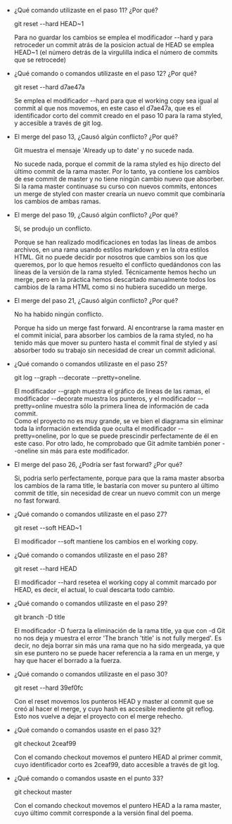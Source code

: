 - ¿Qué comando utilizaste en el paso 11? ¿Por qué?
    
    git reset --hard HEAD~1
    
    Para no guardar los cambios se emplea el modificador --hard y para retroceder un commit atrás de la posicion actual de HEAD se emplea HEAD~1 (el número detrás de la virgulilla indica el número de commits que se retrocede)

- ¿Qué comando o comandos utilizaste en el paso 12? ¿Por qué?
    
    git reset --hard d7ae47a
    
    Se emplea el modificador --hard para que el working copy sea igual al commit al que nos movemos, en este caso el d7ae47a, que es el identificador corto del commit creado en el paso 10 para la rama styled, y accesible a través de git log.

- El merge del paso 13, ¿Causó algún conflicto? ¿Por qué?
    
    Git muestra el mensaje 'Already up to date' y no sucede nada.
    
    No sucede nada, porque el commit de la rama styled es hijo directo del último commit de la rama master. Por lo tanto, ya contiene los cambios de ese commit de master y no tiene ningún cambio nuevo que absorber. Si la rama master continuase su curso con nuevos commits, entonces un merge de styled con master crearía un nuevo commit que combinaría los cambios de ambas ramas.

- El merge del paso 19, ¿Causó algún conflicto? ¿Por qué?
    
    Sí, se produjo un conflicto.
    
    Porque se han realizado modificaciones en todas las líneas de ambos archivos, en una rama usando estilos markdown y en la otra estilos HTML. Git no puede decidir por nosotros que cambios son los que queremos, por lo que hemos resuelto el conflicto quedándonos con las líneas de la versión de la rama styled. Técnicamente hemos hecho un merge, pero en la práctica hemos descartado manualmente todos los cambios de la rama HTML como si no hubiera sucedido un merge.

- El merge del paso 21, ¿Causó algún conflicto? ¿Por qué?
    
    No ha habido ningún conflicto.
    
    Porque ha sido un merge fast forward. Al encontrarse la rama master en el commit inicial, para absorber los cambios de la rama styled, no ha tenido más que mover su puntero hasta el commit final de styled y así absorber todo su trabajo sin necesidad de crear un commit adicional.

- ¿Qué comando o comandos utilizaste en el paso 25?
    
    git log --graph --decorate --pretty=oneline.
    
    El modificador --graph muestra el gráfico de lineas de las ramas, el modificador --decorate muestra los punteros, y el modificador --pretty=online muestra sólo la primera línea de información de cada commit.  
    Como el proyecto no es muy grande, se ve bien el diagrama sin eliminar toda la información extendida que oculta el modificador --pretty=oneline, por lo que se puede prescindir perfectamente de él en este caso. Por otro lado, he comprobado que Git admite también poner --oneline sin más para este modificador.

- El merge del paso 26, ¿Podría ser fast forward? ¿Por qué?

    Si, podria serlo perfectamente, porque para que la rama master absorba los cambios de la rama title, le bastaría con mover su puntero al último commit de title, sin necesidad de crear un nuevo commit con un merge no fast forward.

- ¿Qué comando o comandos utilizaste en el paso 27?
    
    git reset --soft HEAD~1

    El modificador --soft mantiene los cambios en el working copy.

- ¿Qué comando o comandos utilizaste en el paso 28?
    
    git reset --hard HEAD

    El modificador --hard resetea el working copy al commit marcado por HEAD, es decir, el actual, lo cual descarta todo cambio.

- ¿Qué comando o comandos utilizaste en el paso 29?
    
    git branch -D title

    El modificador -D fuerza la eliminación de la rama title, ya que con -d Git no nos deja y muestra el error 'The branch 'title' is not fully merged'. Es decir, no deja borrar sin más una rama que no ha sido mergeada, ya que sin ese puntero no se puede hacer referencia a la rama en un merge, y hay que hacer el borrado a la fuerza.

- ¿Qué comando o comandos utilizaste en el paso 30?
    
    git reset --hard 39ef0fc

    Con el reset movemos los punteros HEAD y master al commit que se creó al hacer el merge, y cuyo hash es accesible mediente git reflog. Esto nos vuelve a dejar el proyecto con el merge rehecho.

- ¿Qué comando o comandos usaste en el paso 32?
    
    git checkout 2ceaf99

    Con el comando checkout movemos el puntero HEAD al primer commit, cuyo identificador corto es 2ceaf99, dato accesible a través de git log.

- ¿Qué comando o comandos usaste en el punto 33?
    
    git checkout master

    Con el comando checkout movemos el puntero HEAD a la rama master, cuyo último commit corresponde a la versión final del poema.

